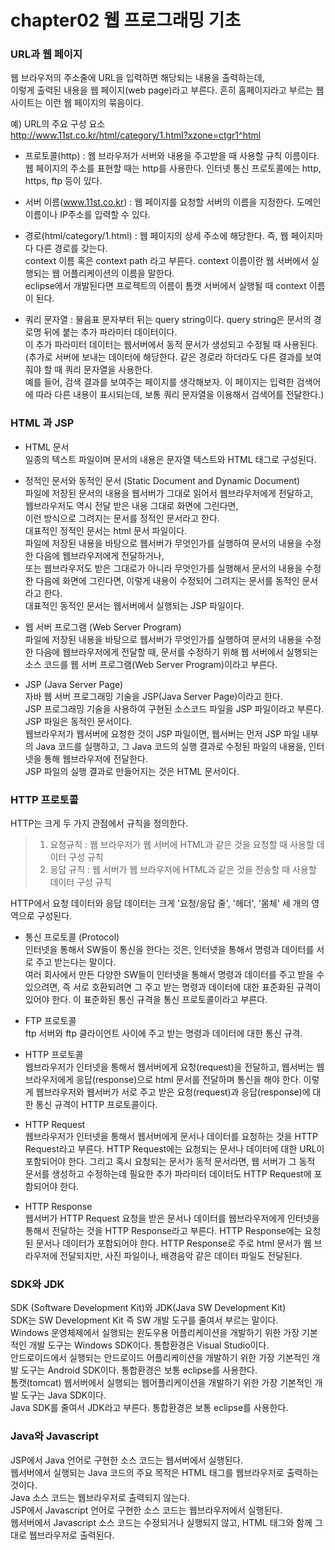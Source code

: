 # chapter02 웹 프로그래밍 기초

### URL과 웹 페이지 
웹 브라우저의 주소줄에 URL을 입력하면 해당되는 내용을 출력하는데,   
이렇게 출력된 내용을 웹 페이지(web page)라고 부른다. 흔히 홈페이지라고 부르는 웹 사이트는 이런 웹 페이지의 묶음이다.   
  
예) URL의 주요 구성 요소  
http://www.11st.co.kr/html/category/1.html?xzone=ctgr1^html    
  
- 프로토콜(http) : 웹 브라우저가 서버와 내용을 주고받을 때 사용할 규칙 이름이다. 
웹 페이지의 주소를 표현할 때는 http를 사용한다. 
인터넷 통신 프로토콜에는 http, https, ftp 등이 있다.

- 서버 이름(www.11st.co.kr) : 웹 페이지를 요청할 서버의 이름을 지정한다. 
도메인 이름이나 IP주소를 입력할 수 있다. 

- 경로(html/category/1.html) : 웹 페이지의 상세 주소에 해당한다. 즉, 웹 페이지마다 다른 경로를 갖는다.   
context 이름 혹은 context path 라고 부른다.  context 이름이란 웹 서버에서 실행되는 웹 어플리케이션의 이름을 말한다.  
eclipse에서 개발된다면 프로젝트의 이름이 톰캣 서버에서 실행될 때 context 이름이 된다.  

- 쿼리 문자열 : 물음표 문자부터 뒤는 query string이다. query string은 문서의 경로명 뒤에 붙는 추가 파라미터 데이터이다.  
이 추가 파라미터 데이터는 웹서버에서 동적 문서가 생성되고 수정될 때 사용된다.  
(추가로 서버에 보내는 데이터에 해당한다. 같은 경로라 하더라도 다른 결과를 보여줘야 할 때 쿼리 문자열을 사용한다.   
예를 들어, 검색 결과를 보여주는 페이지를 생각해보자. 이 페이지는 입력한 검색어에 따라 다른 내용이 표시되는데, 보통 쿼리 문자열을 이용해서 검색어를 전달한다.)


### HTML 과 JSP  
- HTML 문서      
일종의 텍스트 파일이며 문서의 내용은 문자열 텍스트와 HTML 태그로 구성된다.  
  
- 정적인 문서와 동적인 문서 (Static Document and Dynamic Document)     
파일에 저장된 문서의 내용을 웹서버가 그대로 읽어서 웹브라우저에게 전달하고,  
웹브라우저도 역시 전달 받은 내용 그대로 화면에 그린다면,   
이런 방식으로 그려지는 문서를 정적인 문서라고 한다.  
대표적인 정적인 문서는 html 문서 파일이다.      
파일에 저장된 내용을 바탕으로 웹서버가 무엇인가를 실행하여 문서의 내용을 수정한 다음에 웹브라우저에게 전달하거나,   
또는 웹브라우저도 받은 그대로가 아니라 무엇인가를 실행해서 문서의 내용을 수정한 다음에 화면에 그린다면, 이렇게 내용이 수정되어 그려지는 문서를 동적인 문서라고 한다.   
대표적인 동적인 문서는 웹서버에서 실행되는 JSP 파일이다.      

- 웹 서버 프로그램 (Web Server Program)    
파일에 저장된 내용을 바탕으로 웹서버가 무엇인가를 실행하여 문서의 내용을 수정한 다음에 웹브라우저에게 전달할 때, 문서를 수정하기 위해 웹 서버에서 실행되는 소스 코드를 웹 서버 프로그램(Web Server Program)이라고 부른다.

- JSP (Java Server Page)    
자바 웹 서버 프로그래밍 기술을 JSP(Java Server Page)이라고 한다.  
JSP 프로그래밍 기술을 사용하여 구현된 소스코드 파일을 JSP 파일이라고 부른다.  
JSP 파일은 동적인 문서이다.  
웹브라우저가 웹서버에 요청한 것이 JSP 파일이면, 웹서버는 먼저 JSP 파일 내부의 Java 코드를 실행하고, 그 Java 코드의 실행 결과로 수정된 파일의 내용을, 인터넷을 통해 웹브라우저에 전달한다.  
JSP 파일의 실행 결과로 만들어지는 것은 HTML 문서이다.  
  
### HTTP 프로토콜
HTTP는 크게 두 가지 관점에서 규칙을 정의한다.  
>1. 요청규칙 : 웹 브라우저가 웹 서버에 HTML과 같은 것을 요청할 때 사용할 데이터 구성 규칙 
>2. 응답 규칙 : 웹 서버가 웹 브라우저에 HTML과 같은 것을 전송할 때 사용할 데이터 구성 규칙   
  
HTTP에서 요청 데이터와 응답 데이터는 크게 '요청/응답 줄', '헤더', '몸체' 세 개의 영역으로 구성된다. 
  
- 통신 프로토콜 (Protocol)    
인터넷을 통해서 SW들이 통신을 한다는 것은, 인터넷을 통해서 명령과 데이터를 서로 주고 받는다는 말이다.  
여러 회사에서 만든 다양한 SW들이 인터넷을 통해서 명령과 데이터를 주고 받을 수 있으려면, 즉 서로 호환되려면 그 주고 받는 명령과 데이터에 대한 표준화된 규격이 있어야 한다. 이 표준화된 통신 규격을 통신 프로토콜이라고 부른다.

- FTP 프로토콜  
ftp 서버와 ftp 클라이언트 사이에 주고 받는 명령과 데이터에 대한 통신 규격.

- HTTP 프로토콜  
웹브라우저가 인터넷을 통해서 웹서버에게 요청(request)을 전달하고, 웹서버는 웹브라우저에게 응답(response)으로 html 문서를 전달하며 통신을 해야 한다. 이렇게 웹브라우저와 웹서버가 서로 주고 받은 요청(request)과 응답(response)에 대한 통신 규격이 HTTP 프로토콜이다.

- HTTP Request  
웹브라우저가 인터넷을 통해서 웹서버에게 문서나 데이터를 요청하는 것을 HTTP Request라고 부른다.
HTTP Request에는 요청되는 문서나 데이터에 대한 URL이 포함되어야 한다.
그리고 혹시 요청되는 문서가 동적 문서라면, 웹 서버가 그 동적 문서를 생성하고 수정하는데 필요한 추가 파라미터 데이터도 HTTP Request에 포함되어야 한다.

- HTTP Response  
웹서버가 HTTP Request 요청을 받은 문서나 데이터를 웹브라우저에게 인터넷을 통해서 전달하는 것을 HTTP Response라고 부른다. HTTP Response에는 요청된 문서나 데이터가 포함되어야 한다.
HTTP Response로 주로 html 문서가 웹 브라우저에 전달되지만, 사진 파일이나, 배경음악 같은 데이터 파일도 전달된다.

### SDK와 JDK   
SDK (Software Development Kit)와 JDK(Java SW Development Kit)     
SDK는 SW Development Kit 즉 SW 개발 도구를 줄여서 부르는 말이다.    
Windows 운영체제에서 실행되는 윈도우용 어플리케이션을 개발하기 위한 가장 기본적인 개발 도구는 Windows SDK이다. 통합환경은 Visual Studio이다.  
안드로이드에서 실행되는 안드로이드 어플리케이션을 개발하기 위한 가장 기본적인 개발 도구는 Android SDK이다. 통합환경은 보통 eclipse를 사용한다.  
톰캣(tomcat) 웹서버에서 실행되는 웹어플리케이션을 개발하기 위한 가장 기본적인 개발 도구는 Java SDK이다.  
Java SDK를 줄여서 JDK라고 부른다. 통합환경은 보통 eclipse를 사용한다.  

### Java와 Javascript   
JSP에서 Java 언어로 구현한 소스 코드는 웹서버에서 실행된다.  
웹서버에서 실행되는 Java 코드의 주요 목적은 HTML 태그를 웹브라우저로 출력하는 것이다.  
Java 소스 코드는 웹브라우저로 출력되지 않는다.  
JSP에서 Javascript 언어로 구현한 소스 코드는 웹브라우저에서 실행된다.  
웹서버에서 Javascript 소스 코드는 수정되거나 실행되지 않고, HTML 태그와 함께 그대로 웹브라우저로 출력된다.  





